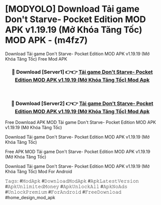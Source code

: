 # [MODYOLO] Download Tải game Don't Starve- Pocket Edition MOD APK v1.19.19 (Mở Khóa Tăng Tốc) MOD APK - (m4fz7)
Download Tải game Don't Starve- Pocket Edition MOD APK v1.19.19 (Mở Khóa Tăng Tốc) Free Mod APK

<div align="center">
<h3>🔴 Download [Server1] 👉👉 <a href="https://apk-comot.site?title=Tải_game_Don't_Starve-_Pocket_Edition_MOD_APK_v1.19.19_(Mở_Khóa_Tăng_Tốc)">Tải game Don't Starve- Pocket Edition MOD APK v1.19.19 (Mở Khóa Tăng Tốc) Mod Apk</a></h3><br>

<h3>🔴 Download [Server2] 👉👉 <a href="https://apk-comot.site?title=Tải_game_Don't_Starve-_Pocket_Edition_MOD_APK_v1.19.19_(Mở_Khóa_Tăng_Tốc)">Tải game Don't Starve- Pocket Edition MOD APK v1.19.19 (Mở Khóa Tăng Tốc) Mod Apk</a></h3>
</div>


Free Download APK MOD Tải game Don't Starve- Pocket Edition MOD APK v1.19.19 (Mở Khóa Tăng Tốc)

Download Tải game Don't Starve- Pocket Edition MOD APK v1.19.19 (Mở Khóa Tăng Tốc) 

Free APK MOD Tải game Don't Starve- Pocket Edition MOD APK v1.19.19 (Mở Khóa Tăng Tốc) 

Download Tải game Don't Starve- Pocket Edition MOD APK v1.19.19 (Mở Khóa Tăng Tốc) Mod For Android

𝚃𝚊𝚐𝚜: #𝙼𝚘𝚍𝙰𝚙𝚔 #𝙳𝚘𝚠𝚗𝚕𝚘𝚊𝚍𝙼𝚘𝚍𝙰𝚙𝚔 #𝙰𝚙𝚔𝙻𝚊𝚝𝚎𝚜𝚝𝚅𝚎𝚛𝚜𝚒𝚘𝚗 #𝙰𝚙𝚔𝚄𝚗𝚕𝚒𝚖𝚒𝚝𝚎𝚍𝙼𝚘𝚗𝚎𝚢 #𝙰𝚙𝚔𝚄𝚗𝚕𝚘𝚌𝚔𝙰𝚕𝚕 #𝙰𝚙𝚔𝙽𝚘𝙰𝚍𝚜 #𝚄𝚗𝚕𝚘𝚌𝚔𝙿𝚛𝚎𝚖𝚒𝚞𝚖 #𝙵𝚘𝚛𝙰𝚗𝚍𝚛𝚘𝚒𝚍 #𝙵𝚛𝚎𝚎𝙳𝚘𝚠𝚗𝚕𝚘𝚊𝚍 #home_design_mod_apk